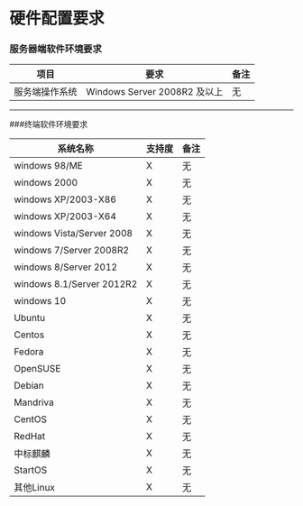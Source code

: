 # 硬件配置要求




### 服务器端软件环境要求




| 项目 | 要求 | 备注 |
| -- | -- | -- |
| 服务端操作系统 | Windows Server 2008R2 及以上 | 无 |


---
###终端软件环境要求


| 系统名称 | 支持度 | 备注 |
| -- | -- | -- |
| windows 98/ME  | X | 无 |
| windows 2000  | X | 无 |
| windows XP/2003-X86  | X | 无 |
| windows XP/2003-X64  | X | 无 |
| windows Vista/Server 2008  | X | 无 |
| windows 7/Server 2008R2  | X | 无 |
| windows 8/Server 2012  | X | 无 |
| windows 8.1/Server 2012R2  | X | 无 |
| windows 10  | X | 无 |
| Ubuntu   | X | 无 |
| Centos  | X | 无 |
| Fedora  | X | 无 |
| OpenSUSE  | X | 无 |
| Debian  | X | 无 |
| Mandriva  | X | 无 |
| CentOS  | X | 无 |
| RedHat  | X | 无 |
| 中标麒麟  | X | 无 |
| StartOS  | X | 无 |
| 其他Linux  | X | 无 |




